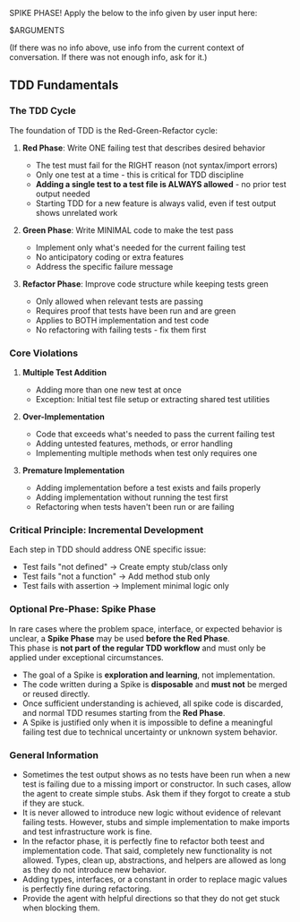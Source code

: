 SPIKE PHASE! Apply the below to the info given by user input here:

$ARGUMENTS

(If there was no info above, use info from the current context of conversation. If there was not enough info, ask for it.)

## TDD Fundamentals

### The TDD Cycle

The foundation of TDD is the Red-Green-Refactor cycle:

1. **Red Phase**: Write ONE failing test that describes desired behavior

   - The test must fail for the RIGHT reason (not syntax/import errors)
   - Only one test at a time - this is critical for TDD discipline
   - **Adding a single test to a test file is ALWAYS allowed** - no prior test output needed
   - Starting TDD for a new feature is always valid, even if test output shows unrelated work

2. **Green Phase**: Write MINIMAL code to make the test pass

   - Implement only what's needed for the current failing test
   - No anticipatory coding or extra features
   - Address the specific failure message

3. **Refactor Phase**: Improve code structure while keeping tests green
   - Only allowed when relevant tests are passing
   - Requires proof that tests have been run and are green
   - Applies to BOTH implementation and test code
   - No refactoring with failing tests - fix them first

### Core Violations

1. **Multiple Test Addition**

   - Adding more than one new test at once
   - Exception: Initial test file setup or extracting shared test utilities

2. **Over-Implementation**

   - Code that exceeds what's needed to pass the current failing test
   - Adding untested features, methods, or error handling
   - Implementing multiple methods when test only requires one

3. **Premature Implementation**
   - Adding implementation before a test exists and fails properly
   - Adding implementation without running the test first
   - Refactoring when tests haven't been run or are failing

### Critical Principle: Incremental Development

Each step in TDD should address ONE specific issue:

- Test fails "not defined" → Create empty stub/class only
- Test fails "not a function" → Add method stub only
- Test fails with assertion → Implement minimal logic only

### Optional Pre-Phase: Spike Phase

In rare cases where the problem space, interface, or expected behavior is unclear, a **Spike Phase** may be used **before the Red Phase**.  
This phase is **not part of the regular TDD workflow** and must only be applied under exceptional circumstances.

- The goal of a Spike is **exploration and learning**, not implementation.  
- The code written during a Spike is **disposable** and **must not** be merged or reused directly.  
- Once sufficient understanding is achieved, all spike code is discarded, and normal TDD resumes starting from the **Red Phase**.  
- A Spike is justified only when it is impossible to define a meaningful failing test due to technical uncertainty or unknown system behavior.

### General Information

- Sometimes the test output shows as no tests have been run when a new test is failing due to a missing import or constructor. In such cases, allow the agent to create simple stubs. Ask them if they forgot to create a stub if they are stuck.
- It is never allowed to introduce new logic without evidence of relevant failing tests. However, stubs and simple implementation to make imports and test infrastructure work is fine.
- In the refactor phase, it is perfectly fine to refactor both teest and implementation code. That said, completely new functionality is not allowed. Types, clean up, abstractions, and helpers are allowed as long as they do not introduce new behavior.
- Adding types, interfaces, or a constant in order to replace magic values is perfectly fine during refactoring.
- Provide the agent with helpful directions so that they do not get stuck when blocking them.
